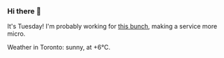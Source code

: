 ### Hi there :wave:

It's Tuesday! I'm probably working for [this bunch](https://github.com/kohofinancial), making a service more micro.

Weather in Toronto: sunny, at +6°C.

